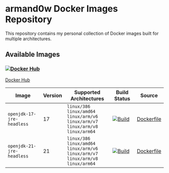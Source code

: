 # armand0w Docker Images Repository

This repository contains my personal collection of Docker images built for multiple architectures.

## Available Images

### [![Docker Hub](https://img.shields.io/docker/pulls/armand0w/java)](https://hub.docker.com/u/armand0w) 
[Docker Hub](https://hub.docker.com/r/armand0w/java) 

| Image                     | Version | Supported Architectures                                                                             | Build Status                                                                                                                                                                               | Source                                           |
|---------------------------|---------|-----------------------------------------------------------------------------------------------------|--------------------------------------------------------------------------------------------------------------------------------------------------------------------------------------------|--------------------------------------------------|
| `openjdk-17-jre-headless` | 17      | `linux/386`<br>`linux/amd64`<br>`linux/arm/v6`<br>`linux/arm/v7`<br>`linux/arm/v8`<br>`linux/arm64` | [![Build](https://github.com/armand0w/docker-images/actions/workflows/java-17-headless.yaml/badge.svg)](https://github.com/armand0w/docker-images/actions/workflows/java-17-headless.yaml) | [Dockerfile](images/java/17/headless/Dockerfile) |
| `openjdk-21-jre-headless` | 21      | `linux/386`<br>`linux/amd64`<br>`linux/arm/v6`<br>`linux/arm/v7`<br>`linux/arm/v8`<br>`linux/arm64` | [![Build](https://github.com/armand0w/docker-images/actions/workflows/java-21-headless.yaml/badge.svg)](https://github.com/armand0w/docker-images/actions/workflows/java-21-headless.yaml) | [Dockerfile](images/java/21/headless/Dockerfile) |

